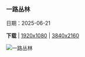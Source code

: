 ### 一路丛林

日期：2025-06-21

**下载**  |  [1920x1080](https://cn.bing.com/th?id=OHR.AmazonEcuador_ZH-CN2864991745_1920x1080.jpg)  |  [3840x2160](https://cn.bing.com/th?id=OHR.AmazonEcuador_ZH-CN2864991745_UHD.jpg)

![一路丛林](https://cn.bing.com/th?id=OHR.AmazonEcuador_ZH-CN2864991745_1920x1080.jpg "亚马逊雨林，厄瓜多尔 (© Mark Fox/Getty Images)")

